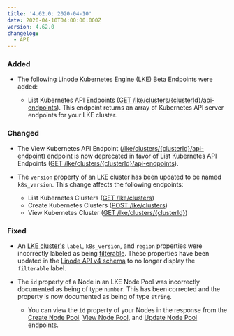 ```yaml
---
title: '4.62.0: 2020-04-10'
date: 2020-04-10T04:00:00.000Z
version: 4.62.0
changelog:
  - API
---
```


### Added

- The following Linode Kubernetes Engine (LKE) Beta Endpoints were added:

  - List Kubernetes API Endpoints ([GET /lke/clusters/{clusterId}/api-endpoints](https://www.linode.com/docs/api/linode-kubernetes-engine-lke/#kubernetes-api-endpoints-list)). This endpoint returns an array of Kubernetes API server endpoints for your LKE cluster.

### Changed

- The View Kubernetes API Endpoint ([/lke/clusters/{clusterId}/api-endpoint](https://www.linode.com/docs/api/linode-kubernetes-engine-lke/#kubernetes-api-endpoints-list)) endpoint is now deprecated in favor of List Kubernetes API Endpoints ([GET /lke/clusters/{clusterId}/api-endpoints](https://www.linode.com/docs/api/linode-kubernetes-engine-lke/#kubernetes-api-endpoints-list)).

- The `version` property of an LKE cluster has been updated to be named `k8s_version`. This change affects the following endpoints:

    - List Kubernetes Clusters ([GET /lke/clusters](https://www.linode.com/docs/api/linode-kubernetes-engine-lke/#kubernetes-clusters-list))
    - Create Kubernetes Clusters ([POST /lke/clusters](https://www.linode.com/docs/api/linode-kubernetes-engine-lke/#kubernetes-cluster-create))
    - View Kubernetes Cluster ([GET /lke/clusters/{clusterId}](https://www.linode.com/docs/api/linode-kubernetes-engine-lke/#kubernetes-cluster-view))

### Fixed

- An [LKE cluster's](https://www.linode.com/docs/api/linode-kubernetes-engine-lke/#kubernetes-clusters-list) `label`, `k8s_version`, and `region` properties were incorrectly labeled as being [filterable](/https://www.linode.com/docs/api/#filtering-and-sorting). These properties have been updated in the [Linode API v4 schema](https://www.linode.com/docs/api) to no longer display the `filterable` label.

- The `id` property of a Node in an LKE Node Pool was incorrectly documented as being of type `number`. This has been corrected and the property is now documented as being of type `string`.

    - You can view the `id` property of your Nodes in the response from the [Create Node Pool](https://www.linode.com/docs/api/linode-kubernetes-engine-lke/#node-pool-create), [View Node Pool](https://www.linode.com/docs/api/linode-kubernetes-engine-lke/#node-pool-view), and [Update Node Pool](https://www.linode.com/docs/api/linode-kubernetes-engine-lke/#node-pool-update) endpoints.
